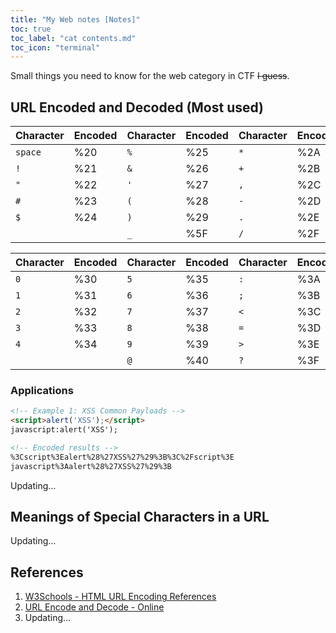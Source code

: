 ```yaml
---
title: "My Web notes [Notes]"
toc: true
toc_label: "cat contents.md"
toc_icon: "terminal"
---
```

Small things you need to know for the web category in CTF ~~I guess~~.

## URL Encoded and Decoded (Most used)

| Character | Encoded | Character | Encoded | Character | Encoded |
|-----------|---------|-----------|---------|-----------|---------|
| `space`   | %20     | `%`       | %25     | `*`       | %2A     |
| `!`       | %21     | `&`       | %26     | `+`       | %2B     |
| `"`       | %22     | `'`       | %27     | `,`       | %2C     |
| `#`       | %23     | `(`       | %28     | `-`       | %2D     |
| `$`       | %24     | `)`       | %29     | `.`       | %2E     |
|           |         | `_`       | %5F     | `/`       | %2F     |

| Character | Encoded | Character | Encoded | Character | Encoded |
|-----------|---------|-----------|---------|-----------|---------|
| `0`       | %30     | `5`       | %35     | `:`       | %3A     |
| `1`       | %31     | `6`       | %36     | `;`       | %3B     |
| `2`       | %32     | `7`       | %37     | `<`       | %3C     |
| `3`       | %33     | `8`       | %38     | `=`       | %3D     |
| `4`       | %34     | `9`       | %39     | `>`       | %3E     |
|           |         | `@`       | %40     | `?`       | %3F     |

### Applications

```html
<!-- Example 1: XSS Common Payloads -->
<script>alert('XSS');</script>
javascript:alert('XSS');

<!-- Encoded results -->
%3Cscript%3Ealert%28%27XSS%27%29%3B%3C%2Fscript%3E
javascript%3Aalert%28%27XSS%27%29%3B
```

Updating...

## Meanings of Special Characters in a URL

Updating...

## References

1. [W3Schools - HTML URL Encoding References](https://www.w3schools.com/tags/ref_urlencode.ASP)
2. [URL Encode and Decode - Online](https://www.urlencoder.org/)
3. Updating...
